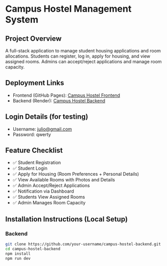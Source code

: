 # Campus Hostel Management System

## Project Overview

A full-stack application to manage student housing applications and room allocations. Students can register, log in, apply for housing, and view assigned rooms. Admins can accept/reject applications and manage room capacity.

## Deployment Links

- Frontend (GitHub Pages): [Campus Hostel Frontend](https://your-github-username.github.io/campus-hostel-frontend/)
- Backend (Render): [Campus Hostel Backend](https://campus-hostel-backend.onrender.com)

## Login Details (for testing)

- Username: julio@gmail.com
- Password: qwerty

## Feature Checklist

- ✅ Student Registration
- ✅ Student Login
- ✅ Apply for Housing (Room Preferences + Personal Details)
- ✅ View Available Rooms with Photos and Details
- ✅ Admin Accept/Reject Applications
- ✅ Notification via Dashboard
- ✅ Students View Assigned Rooms
- ✅ Admin Manages Room Capacity

## Installation Instructions (Local Setup)

### Backend
```bash
git clone https://github.com/your-username/campus-hostel-backend.git
cd campus-hostel-backend
npm install
npm run dev
